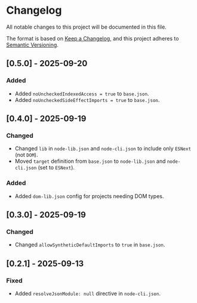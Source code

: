 # Changelog

All notable changes to this project will be documented in this file.

The format is based on [Keep a Changelog](https://keepachangelog.com/en/1.0.0/), and this project adheres to [Semantic Versioning](https://semver.org/spec/v2.0.0.html).

## [0.5.0] - 2025-09-20

### Added

- Added `noUncheckedIndexedAccess = true` to `base.json`.
- Added `noUncheckedSideEffectImports = true` to `base.json`.

## [0.4.0] - 2025-09-19

### Changed

- Changed `lib` in `node-lib.json` and `node-cli.json` to include only `ESNext` (not `DOM`).
- Moved `target` definition from `base.json` to `node-lib.json` and `node-cli.json` (set to `ESNext`).

### Added

- Added `dom-lib.json` config for projects needing DOM types.

## [0.3.0] - 2025-09-19

### Changed

- Changed `allowSyntheticDefaultImports` to `true` in `base.json`.

## [0.2.1] - 2025-09-13

### Fixed

- Added `resolveJsonModule: null` directive in `node-cli.json`.
